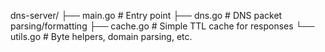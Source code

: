 dns-server/
├── main.go         # Entry point
├── dns.go          # DNS packet parsing/formatting
├── cache.go        # Simple TTL cache for responses
└── utils.go        # Byte helpers, domain parsing, etc.
